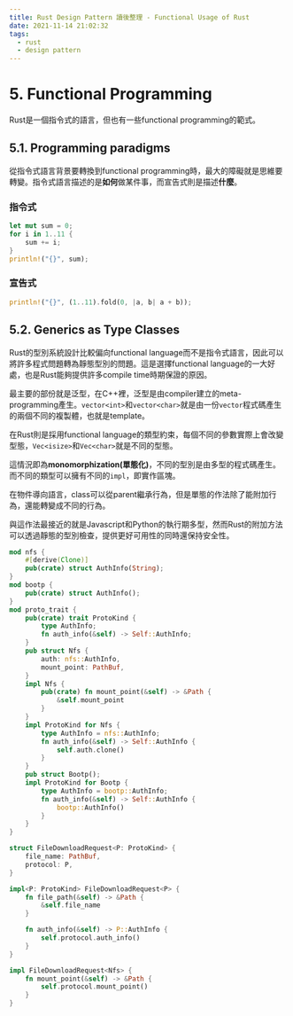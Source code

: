 ```yaml
---
title: Rust Design Pattern 讀後整理 - Functional Usage of Rust
date: 2021-11-14 21:02:32
tags: 
  - rust
  - design pattern
---
```

# 5. Functional Programming
Rust是一個指令式的語言，但也有一些functional programming的範式。
<!-- more -->
## 5.1. Programming paradigms
從指令式語言背景要轉換到functional programming時，最大的障礙就是思維要轉變。指令式語言描述的是<b>如何</b>做某件事，而宣告式則是描述<b>什麼</b>。

### 指令式
```rust
let mut sum = 0;
for i in 1..11 {
    sum += i;
}
println!("{}", sum);
```

### 宣告式
```rust
println!("{}", (1..11).fold(0, |a, b| a + b));
```

## 5.2. Generics as Type Classes
Rust的型別系統設計比較偏向functional language而不是指令式語言，因此可以將許多程式問題轉為靜態型別的問題。這是選擇functional language的一大好處，也是Rust能夠提供許多compile time時期保證的原因。

最主要的部份就是泛型，在C++裡，泛型是由compiler建立的meta-programming產生。`vector<int>`和`vector<char>`就是由一份`vector`程式碼產生的兩個不同的複製體，也就是template。

在Rust則是採用functional language的類型約束，每個不同的參數實際上會改變型態，`Vec<isize>`和`Vec<char>`就是不同的型態。

這情況即為<b>monomorphization(單態化)</b>，不同的型別是由多型的程式碼產生。而不同的類型可以擁有不同的`impl`，即實作區塊。

在物件導向語言，class可以從parent繼承行為，但是單態的作法除了能附加行為，還能轉變成不同的行為。

與這作法最接近的就是Javascript和Python的執行期多型，然而Rust的附加方法可以透過靜態的型別檢查，提供更好可用性的同時還保持安全性。

```rust
mod nfs {
    #[derive(Clone)]
    pub(crate) struct AuthInfo(String);
}
mod bootp {
    pub(crate) struct AuthInfo();
}
mod proto_trait {
    pub(crate) trait ProtoKind {
        type AuthInfo;
        fn auth_info(&self) -> Self::AuthInfo;
    }
    pub struct Nfs {
        auth: nfs::AuthInfo,
        mount_point: PathBuf,
    }
    impl Nfs {
        pub(crate) fn mount_point(&self) -> &Path {
            &self.mount_point
        }
    }
    impl ProtoKind for Nfs {
        type AuthInfo = nfs::AuthInfo;
        fn auth_info(&self) -> Self::AuthInfo {
            self.auth.clone()
        }
    }
    pub struct Bootp();
    impl ProtoKind for Bootp {
        type AuthInfo = bootp::AuthInfo;
        fn auth_info(&self) -> Self::AuthInfo {
            bootp::AuthInfo()
        }
    }
}

struct FileDownloadRequest<P: ProtoKind> {
    file_name: PathBuf,
    protocol: P,
}

impl<P: ProtoKind> FileDownloadRequest<P> {
    fn file_path(&self) -> &Path {
        &self.file_name
    }

    fn auth_info(&self) -> P::AuthInfo {
        self.protocol.auth_info()
    }
}

impl FileDownloadRequest<Nfs> {
    fn mount_point(&self) -> &Path {
        self.protocol.mount_point()
    }
}
```
